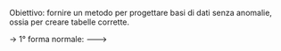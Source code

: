 
Obiettivo: fornire un metodo per progettare basi di dati senza anomalie, ossia per creare tabelle corrette.

-> 1° forma normale:
--->